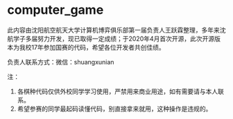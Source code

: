 # computer_game

此内容由沈阳航空航天大学计算机博弈俱乐部第一届负责人王跃霖整理，多年来沈航学子多届努力开发，现已取得一定成绩；于2020年4月首次开源，此次开源版本为我校17年参加国赛的代码，希望各位开发者共创佳绩。

负责人联系方式：微信：shuangxunian

注：
1. 各棋种代码仅供外校同学学习使用，严禁用来商业用途，如有需要请与本人联系。
2. 希望参赛的同学最起码读懂代码，别直接拿来就用，这种操作是违规的。
